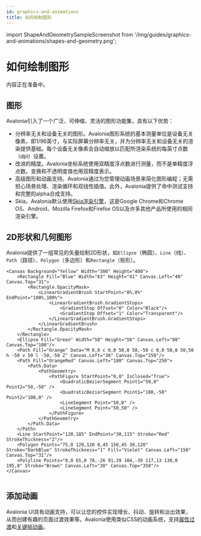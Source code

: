 ```yaml
---
id: graphics-and-animations
title: 如何绘制图形
---
```


import ShapeAndGeometrySampleScreenshot from '/img/guides/graphics-and-animations/shapes-and-geometry.png';

# 如何绘制图形

内容正在准备中。

## 图形

Avalonia引入了一个广泛、可伸缩、灵活的图形功能集，具有以下优势：

* 分辨率无关和设备无关的图形。Avalonia图形系统的基本测量单位是设备无关像素，即1/96英寸，与实际屏幕分辨率无关，并为分辨率无关和设备无关的渲染提供基础。每个设备无关像素会自动缩放以匹配所渲染系统的每英寸点数（dpi）设置。
* 改进的精度。Avalonia坐标系统使用双精度浮点数进行测量，而不是单精度浮点数。变换和不透明度值也用双精度表示。
* 高级图形和动画支持。Avalonia通过为您管理动画场景来简化图形编程；无需担心场景处理、渲染循环和双线性插值。此外，Avalonia提供了命中测试支持和完整的alpha合成支持。
* Skia。Avalonia默认使用[Skia渲染引擎](https://skia.org/)，这是Google Chrome和Chrome OS、Android、Mozilla Firefox和Firefox OS以及许多其他产品所使用的相同渲染引擎。

## 2D形状和几何图形

Avalonia提供了一组常见的矢量绘制2D形状，如`Ellipse`（椭圆）、`Line`（线）、`Path`（路径）、`Polygon`（多边形）和`Rectangle`（矩形）。

```markup
<Canvas Background="Yellow" Width="300" Height="400">
    <Rectangle Fill="Blue" Width="63" Height="41" Canvas.Left="40" Canvas.Top="31">
        <Rectangle.OpacityMask>
            <LinearGradientBrush StartPoint="0%,0%" EndPoint="100%,100%">
                <LinearGradientBrush.GradientStops>
                    <GradientStop Offset="0" Color="Black"/>
                    <GradientStop Offset="1" Color="Transparent"/>
                </LinearGradientBrush.GradientStops>
            </LinearGradientBrush>
        </Rectangle.OpacityMask>     
    </Rectangle>
    <Ellipse Fill="Green" Width="58" Height="58" Canvas.Left="88" Canvas.Top="100"/>
    <Path Fill="Orange" Data="M 0,0 c 0,0 50,0 50,-50 c 0,0 50,0 50,50 h -50 v 50 l -50,-50 Z" Canvas.Left="30" Canvas.Top="250"/>
    <Path Fill="OrangeRed" Canvas.Left="180" Canvas.Top="250">
        <Path.Data>
            <PathGeometry>
                <PathFigure StartPoint="0,0" IsClosed="True">
                    <QuadraticBezierSegment Point1="50,0" Point2="50,-50" />
                    <QuadraticBezierSegment Point1="100,-50" Point2="100,0" />
                    <LineSegment Point="50,0" />
                    <LineSegment Point="50,50" />
                </PathFigure>
            </PathGeometry>
        </Path.Data>
    </Path>
    <Line StartPoint="120,185" EndPoint="30,115" Stroke="Red" StrokeThickness="2"/>
    <Polygon Points="75,0 120,120 0,45 150,45 30,120" Stroke="DarkBlue" StrokeThickness="1" Fill="Violet" Canvas.Left="150" Canvas.Top="31"/>
    <Polyline Points="0,0 65,0 78,-26 91,39 104,-39 117,13 130,0 195,0" Stroke="Brown" Canvas.Left="30" Canvas.Top="350"/>
</Canvas>
```

<img src={ShapeAndGeometrySampleScreenshot} alt=''/>

## 添加动画

Avalonia UI具有动画支持，可以让您的控件实现增长、抖动、旋转和淡出效果，从而创建有趣的页面过渡效果等。Avalonia使用类似CSS的动画系统，支持[属性过渡](transitions.md)和[关键帧动画](keyframe-animations.md)。
